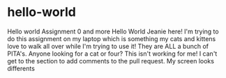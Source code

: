 # hello-world
Hello world Assignment 0 and more
Hello World
Jeanie here!
I'm trying to do this assignment on my laptop which is something my cats and kittens love to walk all over while I'm trying to use it!
They are ALL a bunch of PITA's.  Anyone looking for a cat or four?
This isn't working for me!  I can't get to the section to add comments to the pull request.
My screen looks differents
